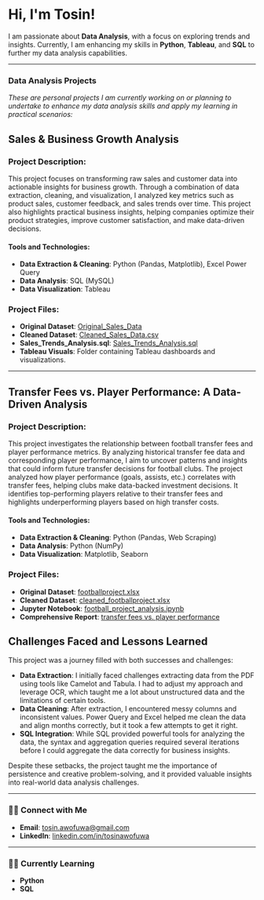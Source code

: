 # Hi, I'm Tosin!

I am passionate about **Data Analysis**, with a focus on exploring trends and insights. Currently, I am enhancing my skills in **Python**, **Tableau**, and **SQL** to further my data analysis capabilities.

---

### Data Analysis Projects
*These are personal projects I am currently working on or planning to undertake to enhance my data analysis skills and apply my learning in practical scenarios:*

## Sales & Business Growth Analysis 

### Project Description:
This project focuses on transforming raw sales and customer data into actionable insights for business growth. Through a combination of data extraction, cleaning, and visualization, I analyzed key metrics such as product sales, customer feedback, and sales trends over time. This project also highlights practical business insights, helping companies optimize their product strategies, improve customer satisfaction, and make data-driven decisions.

#### Tools and Technologies:
- **Data Extraction & Cleaning**: Python (Pandas, Matplotlib), Excel Power Query
- **Data Analysis**: SQL (MySQL)
- **Data Visualization**: Tableau

### Project Files:
- **Original Dataset**: [Original_Sales_Data](https://github.com/tosin-e/tosin-e/blob/1526861241b1477ae31de728b9b589392fcb524e/ecommerce_sales_analysis.pdf)
- **Cleaned Dataset**: [Cleaned_Sales_Data.csv](https://github.com/tosin-e/tosin-e/blob/main/Cleaned_Sales_Data.csv)
- **Sales_Trends_Analysis.sql**: [Sales_Trends_Analysis.sql]()
- **Tableau Visuals**: Folder containing Tableau dashboards and visualizations.
  

---

## Transfer Fees vs. Player Performance: A Data-Driven Analysis

### Project Description:
This project investigates the relationship between football transfer fees and player performance metrics. By analyzing historical transfer fee data and corresponding player performance, I aim to uncover patterns and insights that could inform future transfer decisions for football clubs. The project analyzed how player performance (goals, assists, etc.) correlates with transfer fees, helping clubs make data-backed investment decisions. It identifies top-performing players relative to their transfer fees and highlights underperforming players based on high transfer costs.

#### Tools and Technologies:
- **Data Extraction & Cleaning**: Python (Pandas, Web Scraping)
- **Data Analysis**: Python (NumPy)
- **Data Visualization**: Matplotlib, Seaborn

### Project Files:
- **Original Dataset**: [footballproject.xlsx](https://github.com/tosin-e/tosin-e/blob/main/footballproject.xlsx)
- **Cleaned Dataset**: [cleaned_footballproject.xlsx](https://github.com/tosin-e/tosin-e/blob/main/cleaned_footballproject.xlsx)
- **Jupyter Notebook**: [football_project_analysis.ipynb](football_project_analysis.ipynb)
- **Comprehensive Report**: [transfer fees vs. player performance](https://github.com/tosin-e/tosin-e/blob/main/Transfer%20Fees%20vs.%20Player%20Performance.md)

 ## Challenges Faced and Lessons Learned

This project was a journey filled with both successes and challenges:
- **Data Extraction**: I initially faced challenges extracting data from the PDF using tools like Camelot and Tabula. I had to adjust my approach and leverage OCR, which taught me a lot about unstructured data and the limitations of certain tools.
- **Data Cleaning**: After extraction, I encountered messy columns and inconsistent values. Power Query and Excel helped me clean the data and align months correctly, but it took a few attempts to get it right.
- **SQL Integration**: While SQL provided powerful tools for analyzing the data, the syntax and aggregation queries required several iterations before I could aggregate the data correctly for business insights.

Despite these setbacks, the project taught me the importance of persistence and creative problem-solving, and it provided valuable insights into real-world data analysis challenges.



---

### 🤳🏼 Connect with Me
- **Email**: [tosin.awofuwa@gmail.com](mailto:tosin.awofuwa@gmail.com)
- **LinkedIn**: [linkedin.com/in/tosinawofuwa](http://linkedin.com/in/tosinawofuwa)

---

### 👩‍💻 Currently Learning
- **Python**
- **SQL**

